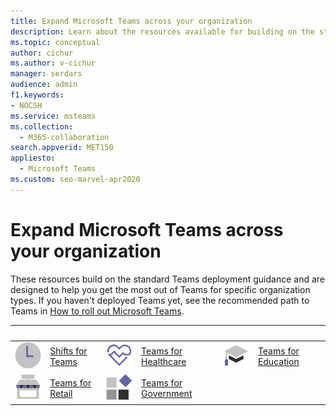 ```yaml
---
title: Expand Microsoft Teams across your organization
description: Learn about the resources available for building on the standard Teams deployment to help you get the most out of Teams for specific organization types.
ms.topic: conceptual
author: cichur
ms.author: v-cichur
manager: serdars
audience: admin
f1.keywords:
- NOCSH
ms.service: msteams
ms.collection: 
  - M365-collaboration
search.appverid: MET150
appliesto: 
  - Microsoft Teams
ms.custom: seo-marvel-apr2020
---
```


# Expand Microsoft Teams across your organization

These resources build on the standard Teams deployment guidance and are designed to help you get the most out of Teams for specific organization types. If you haven't deployed Teams yet, see the recommended path to Teams in [How to roll out Microsoft Teams](../deploy-overview.md).

|&nbsp; |&nbsp;|&nbsp;|&nbsp;|&nbsp;|&nbsp;| 
| ------------- | ------------- | ------------- | ------------- | ------------- | ------------- | 
| ![task-checklist-planning-teams.](../media/clock-teams-small.svg)  |  [Shifts for Teams](./shifts-for-teams-landing-page.md) |![health-teams](../media/health-teams-small.svg)  | [Teams for Healthcare](./teams-for-healthcare-landing-page.md) |![education-tutorial-teams](../media/education-tutorial-teams-small.svg) |  [Teams for Education](./teams-for-education-landing-page.md) 
|![small-business-teams.](../media/small-business-teams-small.svg)  | [Teams for Retail](./teams-for-retail-landing-page.md) |![blocks-teams](../media/blocks-teams-small.svg)  | [Teams for Government](./teams-for-government-landing-page.md) |               |               |